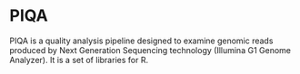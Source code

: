 # PIQA

PIQA is a quality analysis pipeline designed to examine genomic reads produced by Next Generation Sequencing technology (Illumina G1 Genome Analyzer). It is a set of libraries for R.
